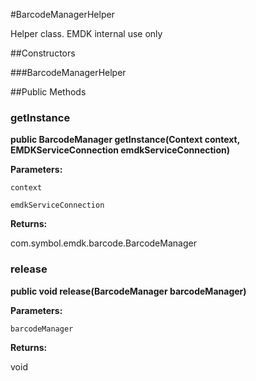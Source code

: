 #BarcodeManagerHelper

Helper class. EMDK internal use only

##Constructors

###BarcodeManagerHelper



##Public Methods

### getInstance

**public BarcodeManager getInstance(Context context, EMDKServiceConnection emdkServiceConnection)**



**Parameters:**

`context`

`emdkServiceConnection`

**Returns:**

com.symbol.emdk.barcode.BarcodeManager

### release

**public void release(BarcodeManager barcodeManager)**



**Parameters:**

`barcodeManager`

**Returns:**

void

